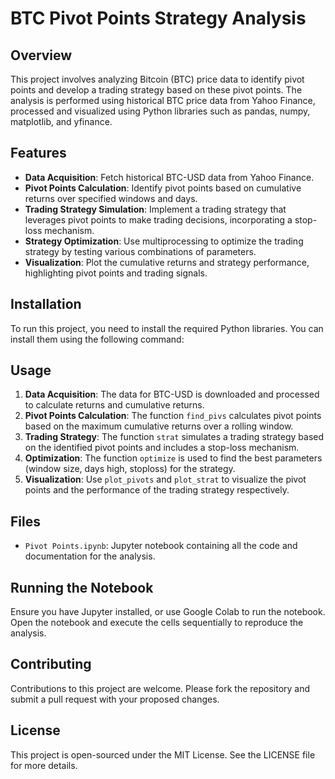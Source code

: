 # BTC Pivot Points Strategy Analysis

## Overview

This project involves analyzing Bitcoin (BTC) price data to identify pivot points and develop a trading strategy based on these pivot points. The analysis is performed using historical BTC price data from Yahoo Finance, processed and visualized using Python libraries such as pandas, numpy, matplotlib, and yfinance.

## Features

- **Data Acquisition**: Fetch historical BTC-USD data from Yahoo Finance.
- **Pivot Points Calculation**: Identify pivot points based on cumulative returns over specified windows and days.
- **Trading Strategy Simulation**: Implement a trading strategy that leverages pivot points to make trading decisions, incorporating a stop-loss mechanism.
- **Strategy Optimization**: Use multiprocessing to optimize the trading strategy by testing various combinations of parameters.
- **Visualization**: Plot the cumulative returns and strategy performance, highlighting pivot points and trading signals.

## Installation

To run this project, you need to install the required Python libraries. You can install them using the following command:

## Usage

1. **Data Acquisition**: The data for BTC-USD is downloaded and processed to calculate returns and cumulative returns.
2. **Pivot Points Calculation**: The function `find_pivs` calculates pivot points based on the maximum cumulative returns over a rolling window.
3. **Trading Strategy**: The function `strat` simulates a trading strategy based on the identified pivot points and includes a stop-loss mechanism.
4. **Optimization**: The function `optimize` is used to find the best parameters (window size, days high, stoploss) for the strategy.
5. **Visualization**: Use `plot_pivots` and `plot_strat` to visualize the pivot points and the performance of the trading strategy respectively.

## Files

- `Pivot Points.ipynb`: Jupyter notebook containing all the code and documentation for the analysis.

## Running the Notebook

Ensure you have Jupyter installed, or use Google Colab to run the notebook. Open the notebook and execute the cells sequentially to reproduce the analysis.

## Contributing

Contributions to this project are welcome. Please fork the repository and submit a pull request with your proposed changes.

## License

This project is open-sourced under the MIT License. See the LICENSE file for more details.

